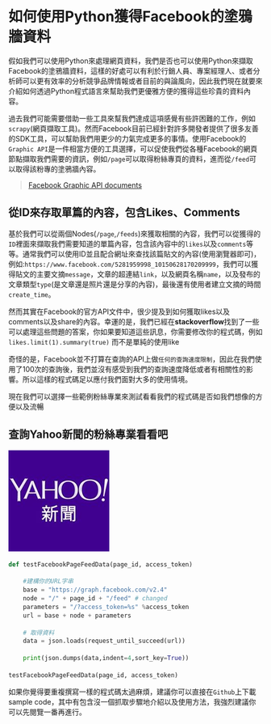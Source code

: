 # 如何使用Python獲得Facebook的塗鴉牆資料

假如我們可以使用Python來處理網頁資料，我們是否也可以使用Python來擷取Facebook的塗鴉牆資料，這樣的好處可以有利於行銷人員、專案經理人、或者分析師可以更有效率的分析競爭品牌情報或者目前的與論風向，因此我們現在就要來介紹如何透過Python程式語言來幫助我們更優雅方便的獲得這些珍貴的資料內容。

過去我們可能需要借助一些工具來幫我們達成這項感覺有些許困難的工作，例如`scrapy`(網頁擷取工具)。然而Facebook目前已經針對許多開發者提供了很多友善的SDK工具，可以幫助我們用更少的力氣完成更多的事情。使用Facebook的`Graphic API`是一件相當方便的工具選擇，可以促使我們從各種Facebook的網頁節點擷取我們需要的資訊，例如`/page`可以取得粉絲專頁的資料，進而從`/feed`可以取得該粉專的塗鴉牆內容。

> [Facebook Graphic API documents](https://developers.facebook.com/docs/graph-api/reference)

## 從ID來存取單篇的內容，包含Likes、Comments

基於我們可以從兩個Nodes(`/page`,`/feeds`)來獲取相關的內容，我們可以從獲得的`ID`裡面來擷取我們需要知道的單篇內容，包含該內容中的`likes`以及`comments`等等。通常我們可以使用ID並且配合網址來查找該篇貼文的內容(使用瀏覽器即可)，例如:`https://www.facebook.com/5281959998_10150628170209999`，我們可以獲得貼文的主要文摘`message`，文章的超連結`link`，以及網頁名稱`name`，以及發布的文章類型`type`(是文章還是照片還是分享的內容)，最後還有使用者建立文摘的時間`create_time`。

然而其實在Facebook的官方API文件中，很少提及到如何獲取likes以及comments以及share的內容。幸運的是，我們已經在**stackoverflow**找到了一些可以處理這些問題的答案，你如果要知道這些訊息，你需要修改你的程式碼，例如`likes.limit(1).summary(true)` 而不是單純的使用like

奇怪的是，Facebook並不打算在查詢的API上做`任何的查詢速度限制`，因此在我們使用了100次的查詢後，我們並沒有感受到我們的查詢速度降低或者有相關性的影響。所以這樣的程式碼足以應付我們面對大多的使用情境。

現在我們可以選擇一些範例粉絲專業來測試看看我們的程式碼是否如我們想像的方便以及流暢


## 查詢Yahoo新聞的粉絲專業看看吧
![](./assets/yahoo_icon.jpg)  

```python
def testFacebookPageFeedData(page_id, access_token)
    
    #建構你的URL字串
    base = "https://graph.facebook.com/v2.4"
    node = "/" + page_id + "/feed" # changed
    parameters = "/?access_token=%s" %access_token
    url = base + node + parameters

    # 取得資料
    data = json.loads(request_until_succeed(url))
    
    print(json.dumps(data,indent=4,sort_key=True))

testFacebookPageFeedData(page_id, access_token)
```

如果你覺得要重複撰寫一樣的程式碼太過麻煩，建議你可以直接在`Github`上下載sample code，其中有包含沒一個抓取步驟地介紹以及使用方法，我強烈建議你可以先閱覽一番再進行。
